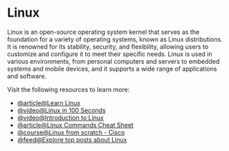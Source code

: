 # Linux

Linux is an open-source operating system kernel that serves as the foundation for a variety of operating systems, known as Linux distributions. It is renowned for its stability, security, and flexibility, allowing users to customize and configure it to meet their specific needs. Linux is used in various environments, from personal computers and servers to embedded systems and mobile devices, and it supports a wide range of applications and software.

Visit the following resources to learn more:

- [@article@Learn Linux](https://linuxjourney.com/)
- [@video@Linux in 100 Seconds](https://www.youtube.com/watch?v=rrB13utjYV4)
- [@video@Introduction to Linux](https://youtu.be/sWbUDq4S6Y8)
- [@article@Linux Commands Cheat Sheet](https://cdn.hostinger.com/tutorials/pdf/Linux-Commands-Cheat-Sheet.pdf)
- [@course@Linux from scratch - Cisco](https://www.netacad.com/courses/os-it/ndg-linux-unhatched)
- [@feed@Explore top posts about Linux](https://app.daily.dev/tags/linux?ref=roadmapsh)
